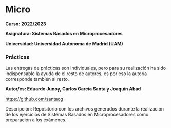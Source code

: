 # Micro

**Curso: 2022/2023**

**Asignatura: Sistemas Basados en Microprocesadores**

**Universidad: Universidad Autónoma de Madrid (UAM)**

### Prácticas

Las entregas de prácticas son individuales, pero para su realización ha sido indispensable la ayuda de el resto de autores, es por eso la autoría corresponde también al resto.

**Autor/es: Eduardo Junoy, Carlos García Santa y Joaquín Abad**

https://github.com/santacg

Descripción:
Repositorio con los archivos generados durante la realización de los ejercicios de Sistemas Basados en Microprocesadores como preparación a los exámenes.
